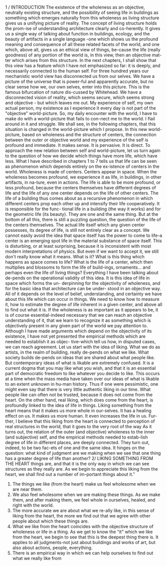 1 / INTRODUCTION
The existence of the wholeness as an objective, neutrally existing structure, and the possibility of seeing life in buildings as something which emerges naturally from this wholeness as living structure gives us a unifying picture of reality.
The concept of living structure holds the prom-ise of understanding architecture clearly and co-herently. It gives us a single way of talking about function in buildings, ecology, and the beauty of artifacts in a single language -one which shows us the profound meaning and consequence of all these related facets of the world, and one which, above all, gives us an ethical view of things, be-cause the life (really goodness) of any portion of the world is, in this view, then an objective mat-ter which arises from this structure.
In the next chapters, I shall show that this view has a feature which I have not emphasized so far: it is deeply, and necessarily connected to the human self.
For three hundred years our mechanistic world view has disconnected us from our selves.
We have a picture of the universe that is power-ful and apparently accurate, but no clear sense how we, our own selves, enter into this picture.
This is the famous bifurcation of nature dis-cussed by Whitehead. We have a disconnected vision of reality, which seems secure, which seems strong and objective - but which leaves me out. My experience of self, my own actual person, my existence as I experience it every day is not part of the "objective" world-picture. So, my daily encounter with the world, I have to make do with a world-picture that fails to con-nect me to the world. I flail around in it and struggle.
We shall see, in the following chapters, that this situation is changed in the world-picture which I propose. In this new world-picture, based on wholeness and the structure of centers, the connection between the outer or objective world and my experience of the self is profound and immediate. It makes sense. It is pervasive. It is direct.
To approach the new relation between self and world-picture, let us turn again to the question of how we decide which things have more life, which have less. What I have described in chapters 1 to 7 tells us that life can be seen as phenomenon which depends entirely on the ex-istence of centers in the world. Wholeness is made of centers. Centers appear in space. When the wholeness becomes profound, we experience it as life, in buildings, in other artifacts, in na-ture, even in actions. The life is able to be more profound, or less profound, because the centers themselves have different degrees of life and the life of any one center depends on the life of other centers. The life of a building thus comes about as a recursive phenomenon in which different centers prop each other up and intensify their life cooperatively. It is responsible for the func- tional life in a building (the way it works) and for the geometric life (its beauty). They are one and the same thing.
But at the bottom of all this, there is still a puzzling question, the question of the life of the centers themselves. The actual life itself which any given center possesses, its degree of life, is still not entirely clear as a concept. We cannot easily avoid the idea that space itself has the power to come to life-a center is an emerging spot life in the material substance of space itself. This is disturbing, or at least surprising, because it is inconsistent with most modern interpretations of physics. But even if we want to accept it, we still don't really know what it means. What is it? What is this thing which happens as space comes to life? What is the life of a center, which then multiplies and blossoms to form the life of build-ings, ornaments... and perhaps even the life of living things?
Everything I have been talking about de-pends on the operational validity of this idea. It is this idea of life in space which forms the un-
derpinning for the objectivity of wholeness, and
for the basic idea that architecture can be under-
stood in an objective way. All of it depends on
the level of belief, understanding, and certainty
we have about this life which can occur in
things.
We need to know how to measure it, how to
estimate the degree of life inherent in a given
center, and above all to find out what it is. If the
wholeness is as important as it appears to be, it
is of course essential-indeed necessary that
we can reach an objective understanding of it,
that we learn to recognize it as something which
is objectively present in any given part of the
world we pay attention to. Although I have made
arguments which depend on the objectivity of its
existence, I have not yet presented the empirical
methods which are needed to establish it as objec-
tive-which tell us how, in disputed cases, we
can reach agreement.
Let us start with the idea of liking. What we do as artists, in the realm of building, really de-pends on what we like. What society builds de-pends on ideas that are shared about what people like. But contemporary ideas of what is likable are extremely confused. It is a current dogma that you may like what you wish, and that it is an essential part of democratic freedom to like whatever you decide to like. This occurs at a time when the mass media have taken over our ideas of what is likable to an extent unknown in hu-man history. Thus if one were pessimistic, one might even say that there is very little authentic liking in our time. What people like can often not be trusted, because it does not come from the heart.
On the other hand, real liking, which does come from the heart, is profoundly linked to the idea of life in things. Liking something from the heart means that it makes us more whole in our-selves. It has a healing effect on us. It makes us more human. It even increases the life in us. Fur-ther, I believe that this liking from the heart is connected to perception of real structures in the world, that it goes to the very root of the way As it turns out, the relation of the outer (and objective) wholeness to the inner (and subjective) self, and the empirical methods needed to estab-lish degree of life in different places, are deeply connected. They turn out, indeed, to be two fac-ets of one and the same idea. It hinges on the question: what kind of judgment are we making when we see that one thing has a greater degree of life than another?
2/ LIKING SOMETHING FROM THE HEART
things are, and that it is the only way in which we can see structures as they really are.
As we begin to appreciate this liking from the heart, we shall find out a number of im-portant things about it.¹
1. The things we like (from the heart) make us feel wholesome when we are near them.
2. We also feel wholesome when we are making these things. As we make them, and after making them, we feel whole in ourselves, healed, and right with the world.
3. The more accurate we are about what we re-ally like, in this sense of liking from the heart, the more we find out that we agree with other people about which these things are.
4. What we like from the heart coincides with the objective structure of wholeness or life in a thing. As we get to know the "it" which we like from the heart, we begin to see that this is the deepest thing there is. It applies to all judgments-not just about buildings and works of art, but also about actions, people, everything.
5. There is an empirical way in which we can help ourselves to find out what we really like from